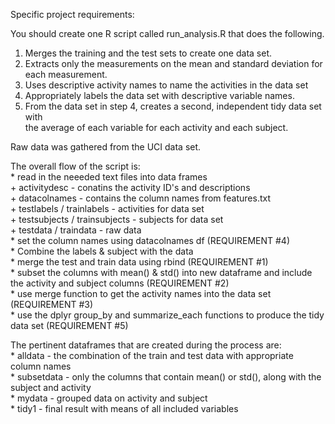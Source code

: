Specific project requirements:

You should create one R script called run_analysis.R that does the following.   
1.  Merges the training and the test sets to create one data set.  
2.  Extracts only the measurements on the mean and standard deviation for each measurement.   
3.  Uses descriptive activity names to name the activities in the data set  
4.  Appropriately labels the data set with descriptive variable names.   
5.  From the data set in step 4, creates a second, independent tidy data set with  
the average of each variable for each activity and each subject.  

Raw data was gathered from the UCI data set.  

The overall flow of the script is:  
	* read in the neeeded text files into data frames  
		+ activitydesc - conatins the activity ID's and descriptions  
		+ datacolnames - contains the column names from features.txt  
		+ testlabels / trainlabels - activities for data set  
		+ testsubjects / trainsubjects - subjects for data set  
		+ testdata / traindata - raw data  
	* set the column names using datacolnames df (REQUIREMENT #4)  
	* Combine the labels & subject with the data  
	* merge the test and train data using rbind (REQUIREMENT #1)  
	* subset the columns with mean() & std() into new dataframe and include the activity and subject columns (REQUIREMENT #2)  
	* use merge function to get the activity names into the data set (REQUIREMENT #3)  
	* use the dplyr group_by and summarize_each functions to produce the tidy data set (REQUIREMENT #5)  
  
The pertinent dataframes that are created during the process are:  
	* alldata - the combination of the train and test data with appropriate column names  
	* subsetdata - only the columns that contain mean() or std(), along with the subject and activity  
	* mydata - grouped data on activity and subject  
	* tidy1 - final result with means of all included variables  
